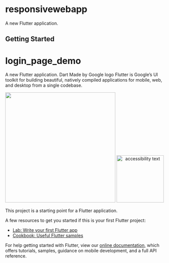 # responsivewebapp

A new Flutter application.

## Getting Started
# login_page_demo
A new Flutter application.
Dart
Made by Google logo
Flutter is Google’s UI toolkit for building beautiful, natively compiled applications for mobile, web, and desktop from a single codebase.
<p align="center">
  <img src="https://user-images.githubusercontent.com/54171077/82807008-959ad980-9ea4-11ea-9189-6f8aac599847.png" width="350"heigh="180 htitle="hover text">
  <img src="https://user-images.githubusercontent.com/54171077/82807021-992e6080-9ea4-11ea-82cd-d57b84d2f9f8.png" width="150" alt="accessibility text">
</p>

This project is a starting point for a Flutter application.

A few resources to get you started if this is your first Flutter project:

- [Lab: Write your first Flutter app](https://flutter.dev/docs/get-started/codelab)
- [Cookbook: Useful Flutter samples](https://flutter.dev/docs/cookbook)

For help getting started with Flutter, view our
[online documentation](https://flutter.dev/docs), which offers tutorials,
samples, guidance on mobile development, and a full API reference.
